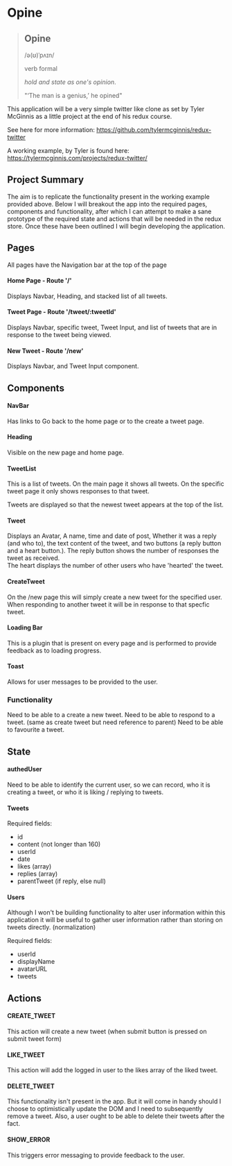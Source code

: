 # Opine 

> ## Opine
>
> /ə(ʊ)ˈpʌɪn/
> 
> verb formal
>
> _hold and state as one's opinion_.
>
> "‘The man is a genius,’ he opined"

This application will be a very simple twitter like clone as set by
Tyler McGinnis as a little project at the end of his redux course.

See here for more information: https://github.com/tylermcginnis/redux-twitter

A working example, by Tyler is found here: https://tylermcginnis.com/projects/redux-twitter/

## Project Summary

The aim is to replicate the functionality present in the working example provided above.
Below I will breakout the app into the required pages, components and functionality, after which
I can attempt to make a sane prototype of the required state and actions that will be needed in
the redux store. Once these have been outlined I will begin developing the application.

## Pages

All pages have the Navigation bar at the top of the page

#### Home Page - Route '/'

Displays Navbar, Heading, and stacked list of all tweets.

#### Tweet Page - Route '/tweet/:tweetId'

Displays Navbar, specific tweet, Tweet Input, and list
of tweets that are in response to the tweet being viewed. 

#### New Tweet - Route '/new'

Displays Navbar, and Tweet Input component.

## Components

#### NavBar

Has links to Go back to the home page or to the create a tweet page.

#### Heading

Visible on the new page and home page. 

#### TweetList

This is a list of tweets. On the main page it shows all tweets.
On the specific tweet page it only shows responses to that tweet.

Tweets are displayed so that the newest tweet appears at the top of the list.

#### Tweet

Displays an Avatar, A name, time and date of post, Whether it was a reply (and who to),
the text content of the tweet, and two buttons (a reply button and a heart button.).
The reply button shows the number of responses the tweet as received.  
The heart displays the number of other users who have 'hearted' the tweet.

#### CreateTweet

On the /new page this will simply create a new tweet for the specified user.
When responding to another tweet it will be in response to that specfic tweet.

#### Loading Bar 

This is a plugin that is present on every page and is performed to provide feedback
as to loading progress.

#### Toast

Allows for user messages to be provided to the user.

### Functionality

Need to be able to a create a new tweet.
Need to be able to respond to a tweet. (same as create tweet but need reference to parent)
Need to be able to favourite a tweet.

## State

#### authedUser

Need to be able to identify the current user, so we can record, who it is creating a tweet,
or who it is liking / replying to tweets.

#### Tweets

Required fields:
- id
- content (not longer than 160)
- userId
- date
- likes (array)
- replies (array)
- parentTweet (if reply, else null)

#### Users

Although I won't be building functionality to alter user information within this application
it will be useful to gather user information rather than storing on tweets directly. (normalization)

Required fields:
- userId
- displayName
- avatarURL
- tweets

## Actions

#### CREATE_TWEET

This action will create a new tweet (when submit button is pressed on submit tweet form)

#### LIKE_TWEET

This action will add the logged in user to the likes array of the liked tweet.

#### DELETE_TWEET

This functionality isn't present in the app. But it will come in handy should I choose to optimistically update the DOM and I need to subsequently remove a tweet. Also, a user ought to be able to delete their
tweets after the fact.

#### SHOW_ERROR

This triggers error messaging to provide feedback to the user.